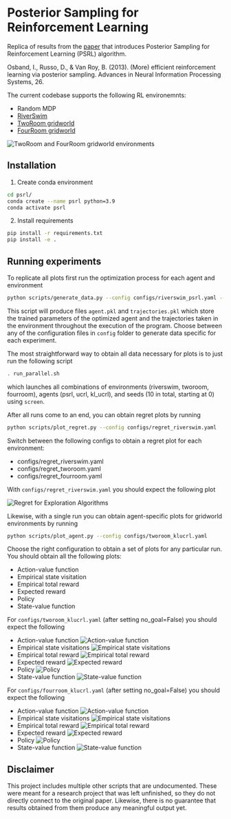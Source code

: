 # Posterior Sampling for Reinforcement Learning

Replica of results from the
[paper](https://proceedings.neurips.cc/paper/2013/hash/6a5889bb0190d0211a991f47bb19a777-Abstract.html)
that introduces Posterior Sampling for Reinforcement Learning (PSRL) algorithm.

Osband, I., Russo, D., & Van Roy, B. (2013). (More) efficient reinforcement
learning via posterior sampling. Advances in Neural Information Processing
Systems, 26.

The current codebase supports the following RL environemnts:

- Random MDP
- [RiverSwim](https://www.sciencedirect.com/science/article/pii/S0022000008000767)
- [TwoRoom gridworld](https://arxiv.org/abs/2202.03466)
- [FourRoom gridworld](https://arxiv.org/abs/2202.03466)

![TwoRoom and FourRoom gridworld environments](assets/gridworlds.png)


## Installation

1. Create conda environment

```bash
cd psrl/
conda create --name psrl python=3.9
conda activate psrl
```

2. Install requirements

```bash
pip install -r requirements.txt
pip install -e .
```


## Running experiments

To replicate all plots first run the optimization process for each agent and
environment

```bash
python scripts/generate_data.py --config configs/riverswim_psrl.yaml --seed 0
```

This script will produce files `agent.pkl` and `trajectories.pkl` which store
the trained parameters of the optimized agent and the trajectories taken in the
environment throughout the execution of the program. Choose between any of the
configuration files in `config` folder to generate data specific for each
experiment.

The most straightforward way to obtain all data necessary for plots is to just
run the following script

```bash
. run_parallel.sh
```

which launches all combinations of environments (riverswim, tworoom, fourroom),
agents (psrl, ucrl, kl_ucrl), and seeds (10 in total, starting at 0) using
`screen`.

After all runs come to an end, you can obtain regret plots by running

```bash
python scripts/plot_regret.py --config configs/regret_riverswim.yaml
```

Switch between the following configs to obtain a regret plot for each
environment:

- configs/regret_riverswim.yaml
- configs/regret_tworoom.yaml
- configs/regret_fourroom.yaml

With `configs/regret_riverswim.yaml` you should expect the following plot

![Regret for Exploration Algorithms](assets/regret.png)

Likewise, with a single run you can obtain agent-specific plots for
gridworld environments by running

```bash
python scripts/plot_agent.py --config configs/tworoom_klucrl.yaml
```

Choose the right configuration to obtain a set of plots for any particular run.
You should obtain all the following plots:

- Action-value function
- Empirical state visitation
- Empirical total reward
- Expected reward
- Policy
- State-value function

For `configs/tworoom_klucrl.yaml` (after setting no_goal=False)
you should expect the following
- Action-value function
  ![Action-value function](assets/tworoom_klucrl/action_value_function.png)
- Empirical state visitations
  ![Empirical state visitations](assets/tworoom_klucrl/empirical_state_visitation.png)
- Empirical total reward
  ![Empirical total reward](assets/tworoom_klucrl/empirical_total_reward.png)
- Expected reward
  ![Expected reward](assets/tworoom_klucrl/expected_reward.png)
- Policy
  ![Policy](assets/tworoom_klucrl/policy.png)
- State-value function
  ![State-value function](assets/tworoom_klucrl/state_value.png)


For `configs/fourroom_klucrl.yaml` (after setting no_goal=False)
you should expect the following
- Action-value function
  ![Action-value function](assets/fourroom_klucrl/action_value_function.png)
- Empirical state visitations
  ![Empirical state visitations](assets/fourroom_klucrl/empirical_state_visitation.png)
- Empirical total reward
  ![Empirical total reward](assets/fourroom_klucrl/empirical_total_reward.png)
- Expected reward
  ![Expected reward](assets/fourroom_klucrl/expected_reward.png)
- Policy
  ![Policy](assets/fourroom_klucrl/policy.png)
- State-value function
  ![State-value function](assets/fourroom_klucrl/state_value.png)


## Disclaimer

This project includes multiple other scripts that are undocumented. These were meant for a research project that was left unfinished, so they do not directly connect to the original paper. Likewise, there is no guarantee that results obtained from them produce any meaningful output yet.